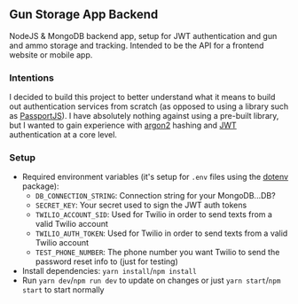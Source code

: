 ## Gun Storage App Backend
NodeJS &amp; MongoDB backend app, setup for JWT authentication and gun and ammo storage and tracking. Intended to be the API for a frontend website or mobile app.

### Intentions
I decided to build this project to better understand what it means to build out authentication services from scratch (as opposed to using a library such as [PassportJS](https://github.com/jaredhanson/passport)). I have absolutely nothing against using a pre-built library, but I wanted to gain experience with [argon2](https://github.com/P-H-C/phc-winner-argon2) hashing and [JWT](https://jwt.io) authentication at a core level.

### Setup
- Required environment variables (it's setup for `.env` files using the [dotenv](https://github.com/motdotla/dotenv) package):
  - `DB_CONNECTION_STRING`: Connection string for your MongoDB...DB?
  - `SECRET_KEY`: Your secret used to sign the JWT auth tokens
  - `TWILIO_ACCOUNT_SID`: Used for Twilio in order to send texts from a valid Twilio account
  - `TWILIO_AUTH_TOKEN`: Used for Twilio in order to send texts from a valid Twilio account
  - `TEST_PHONE_NUMBER`: The phone number you want Twilio to send the password reset info to (just for testing)
- Install dependencies: `yarn install`/`npm install`
- Run `yarn dev`/`npm run dev` to update on changes or just `yarn start`/`npm start` to start normally
